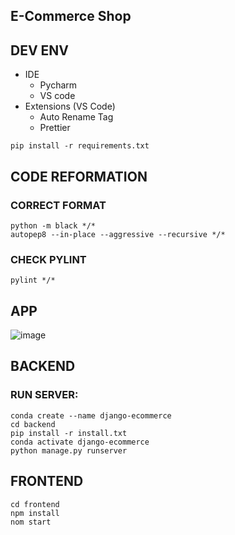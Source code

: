 ## E-Commerce Shop



## DEV ENV

- IDE 
  - Pycharm
  - VS code
- Extensions (VS Code)
  - Auto Rename Tag
  - Prettier

```
pip install -r requirements.txt
```
## CODE REFORMATION

### CORRECT FORMAT
```
python -m black */*
autopep8 --in-place --aggressive --recursive */*
```

### CHECK PYLINT
```
pylint */*
```

## APP
![image](https://github.com/Mehedee-Hassan/e-commerce/assets/7868774/72d2f139-426e-46ac-abd3-3a9acdcc0964)


## BACKEND
### RUN SERVER:

```commandline
conda create --name django-ecommerce
cd backend
pip install -r install.txt
conda activate django-ecommerce
python manage.py runserver
```


## FRONTEND 

```
cd frontend
npm install 
nom start
```
